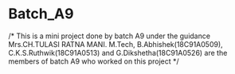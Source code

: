 # Batch_A9
/* This is a mini project done by batch A9 under the guidance Mrs.CH.TULASI RATNA MANI. M.Tech,
B.Abhishek(18C91A0509), C.K.S.Ruthwik(18C91A0513) and G.Dikshetha(18C91A0526) are the members of batch A9 who worked on this project */
